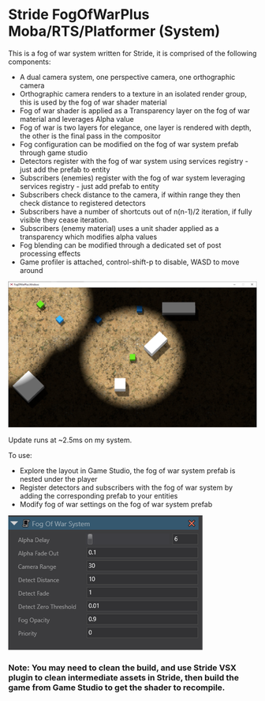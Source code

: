 # Stride FogOfWarPlus Moba/RTS/Platformer (System)

This is a fog of war system written for Stride, it is comprised of the following components:
- A dual camera system, one perspective camera, one orthographic camera
- Orthographic camera renders to a texture in an isolated render group, this is used by the fog of war shader material
- Fog of war shader is applied as a Transparency layer on the fog of war material and leverages Alpha value
- Fog of war is two layers for elegance, one layer is rendered with depth, the other is the final pass in the compositor
- Fog configuration can be modified on the fog of war system prefab through game studio
- Detectors register with the fog of war system using services registry - just add the prefab to entity
- Subscribers (enemies) register with the fog of war system leveraging services registry - just add prefab to entity
- Subscribers check distance to the camera, if within range they then check distance to registered detectors
- Subscribers have a number of shortcuts out of n(n-1)/2 iteration, if fully visible they cease iteration.
- Subscribers (enemy material) uses a unit shader applied as a transparency which modifies alpha values
- Fog blending can be modified through a dedicated set of post processing effects
- Game profiler is attached, control-shift-p to disable, WASD to move around

 <img src="Screenshot1.png">

Update runs at ~2.5ms on my system.

To use:
- Explore the layout in Game Studio, the fog of war system prefab is nested under the player
- Register detectors and subscribers with the fog of war system by adding the corresponding prefab to your entities
- Modify fog of war settings on the fog of war system prefab

 <img src="Screenshot2.png">

### Note: You may need to clean the build, and use Stride VSX plugin to clean intermediate assets in Stride, then build the game from Game Studio to get the shader to recompile.
